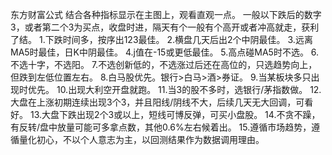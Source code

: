 东方财富公式
结合各种指标显示在主图上，观看直观一点。
一般以下跌后的数字3，或者第二个3为买点，收盘时进，隔天有个一般有个高开或者冲高就走，获利了结。
1.下跌时间多，按序出123最佳。
2.横盘几天后出2个中阴最佳。
3.远离MA5时最佳，日K中阴最佳。
4.j值在-15或更低最佳。
5.高点碰MA5时不选。
6.不选十字，不选阳。
7.不选创新低的，不选涨过后还在高位的，只选趋势向上，但跌到左低位置左右。
8.白马股优先。银行>白马>酒>券证。
9.当某板块多只出现时优先。
10.出现大利空开盘就跑。
11.当3的股不多时，选银行/茅指数做。
12.大盘在上涨初期连续出现3个3，并且阳线/阴线不大，后续几天无大回调，可看好。
13.大盘下跌出现2个3或以上，短线可博反弹，可买小盘股。
14.不贪不躁，有反转/盘中放量可能可多拿点数，其他0.6%左右候着出。
15.遵循市场趋势，遵循量化初心，不以个人意志为主，以回测结果作为数据调用理由。
